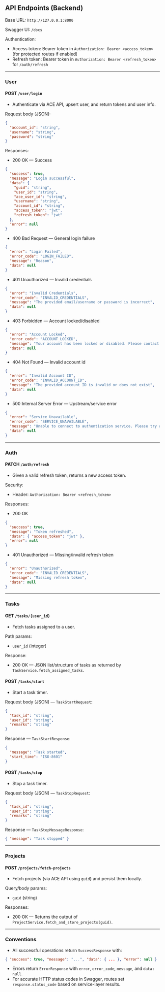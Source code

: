 ## API Endpoints (Backend)

Base URL: `http://127.0.0.1:8000`

Swagger UI: `/docs`

Authentication:
- Access token: Bearer token in `Authorization: Bearer <access_token>` (for protected routes if enabled)
- Refresh token: Bearer token in `Authorization: Bearer <refresh_token>` for `/auth/refresh`

---

### User

#### POST `/user/login`
- Authenticate via ACE API, upsert user, and return tokens and user info.

Request body (JSON):
```json
{
  "account_id": "string",
  "username": "string",
  "password": "string"
}
```

Responses:
- 200 OK — Success
```json
{
  "success": true,
  "message": "Login successful",
  "data": {
    "guid": "string",
    "user_id": "string",
    "ace_user_id": "string",
    "username": "string",
    "account_id": "string",
    "access_token": "jwt",
    "refresh_token": "jwt"
  },
  "error": null
}
```
- 400 Bad Request — General login failure
```json
{
  "error": "Login Failed",
  "error_code": "LOGIN_FAILED",
  "message": "Reason",
  "data": null
}
```
- 401 Unauthorized — Invalid credentials
```json
{
  "error": "Invalid Credentials",
  "error_code": "INVALID_CREDENTIALS",
  "message": "The provided email/username or password is incorrect",
  "data": null
}
```
- 403 Forbidden — Account locked/disabled
```json
{
  "error": "Account Locked",
  "error_code": "ACCOUNT_LOCKED",
  "message": "Your account has been locked or disabled. Please contact support",
  "data": null
}
```
- 404 Not Found — Invalid account id
```json
{
  "error": "Invalid Account ID",
  "error_code": "INVALID_ACCOUNT_ID",
  "message": "The provided account ID is invalid or does not exist",
  "data": null
}
```
- 500 Internal Server Error — Upstream/service error
```json
{
  "error": "Service Unavailable",
  "error_code": "SERVICE_UNAVAILABLE",
  "message": "Unable to connect to authentication service. Please try again later",
  "data": null
}
```

---

### Auth

#### PATCH `/auth/refresh`
- Given a valid refresh token, returns a new access token.

Security:
- Header: `Authorization: Bearer <refresh_token>`

Responses:
- 200 OK
```json
{
  "success": true,
  "message": "Token refreshed",
  "data": { "access_token": "jwt" },
  "error": null
}
```
- 401 Unauthorized — Missing/invalid refresh token
```json
{
  "error": "Unauthorized",
  "error_code": "INVALID_CREDENTIALS",
  "message": "Missing refresh token",
  "data": null
}
```

---

### Tasks

#### GET `/tasks/{user_id}`
- Fetch tasks assigned to a user.

Path params:
- `user_id` (integer)

Response:
- 200 OK — JSON list/structure of tasks as returned by `TaskService.fetch_assigned_tasks`.

#### POST `/tasks/start`
- Start a task timer.

Request body (JSON) — `TaskStartRequest`:
```json
{
  "task_id": "string",
  "user_id": "string",
  "remarks": "string"
}
```

Response — `TaskStartResponse`:
```json
{
  "message": "Task started",
  "start_time": "ISO-8601"
}
```

#### POST `/tasks/stop`
- Stop a task timer.

Request body (JSON) — `TaskStopRequest`:
```json
{
  "task_id": "string",
  "user_id": "string",
  "remarks": "string"
}
```

Response — `TaskStopMessageResponse`:
```json
{ "message": "Task stopped" }
```

---

### Projects

#### POST `/projects/fetch-projects`
- Fetch projects (via ACE API using `guid`) and persist them locally.

Query/body params:
- `guid` (string)

Responses:
- 200 OK — Returns the output of `ProjectService.fetch_and_store_projects(guid)`.

---

### Conventions
- All successful operations return `SuccessResponse` with:
```json
{ "success": true, "message": "...", "data": { ... }, "error": null }
```
- Errors return `ErrorResponse` with `error`, `error_code`, `message`, and `data: null`.
- For accurate HTTP status codes in Swagger, routes set `response.status_code` based on service-layer results.


